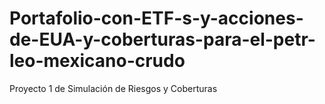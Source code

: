 # Portafolio-con-ETF-s-y-acciones-de-EUA-y-coberturas-para-el-petr-leo-mexicano-crudo
Proyecto 1 de Simulación de Riesgos y Coberturas
